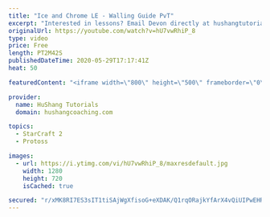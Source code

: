 ```yaml
---
title: "Ice and Chrome LE - Walling Guide PvT"
excerpt: "Interested in lessons? Email Devon directly at hushangtutorials@outlook.com ------------------------------------------------------------------------------------------------------- Want to support HuShang Tutorials directly? Patreon is a website where you can contribute a monthly donation that will help"
originalUrl: https://youtube.com/watch?v=hU7vwRhiP_8
type: video
price: Free
length: PT2M42S
publishedDateTime: 2020-05-29T17:17:41Z
heat: 50

featuredContent: "<iframe width=\"800\" height=\"500\" frameborder=\"0\" src=\"https://www.youtube.com/embed/hU7vwRhiP_8\" allow=\"accelerometer; autoplay; encrypted-media; gyroscope; picture-in-picture\" allowfullscreen></iframe>"

provider:
  name: HuShang Tutorials
  domain: hushangcoaching.com

topics:
  - StarCraft 2
  - Protoss

images:
  - url: https://i.ytimg.com/vi/hU7vwRhiP_8/maxresdefault.jpg
    width: 1280
    height: 720
    isCached: true

secured: "r/xMK8RI7ES3sIT1tiSAjWgXfisoG+eXDAK/Q1rqORajkYfArX4vQiUIPwEHR0hoR6TrYcTkAKKKnzRHEQsBcuov9zQqHtm2XOx+BZEqbCwQIB/lRWVx3vQeql0K+ovkZikB/t2wGIX7BEBW2koZapJSPwWX8htktnAz0ad9Xk93vr3QiS/g1EXJxDnD/XD9C7YFuf5yL1j5+sbBVNMrD3AZyC1Q7FVQVejVclIyGJEEibgRhvEeyjOFD3Nz33fw1dExtTHburH9waI6r3hTRDa7ts0FcfvRhWQ+l+k6Gm7lY1dMWbIQ3UK2Vhdef8zSiKHBwoLXsfWL0I68nZPlvlpjd1uWtbV3WnmzAnuQiF5IxA/rq6i0ZN76jjSmIV9xwAtWt1ARwlaNyxfxlDZDNzBF/aaa+ufDKxEcGgjCdjU=;FUEvEL5WWCoTdwto12UP9g=="
---
```


